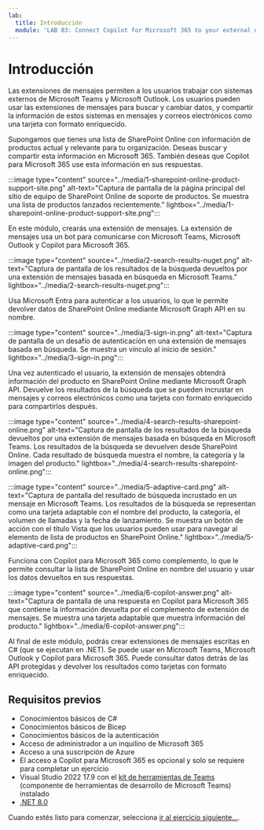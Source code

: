 ```yaml
---
lab:
  title: Introducción
  module: 'LAB 03: Connect Copilot for Microsoft 365 to your external data in real-time with message extension plugins built with .NET and Visual Studio'
---
```


# Introducción

Las extensiones de mensajes permiten a los usuarios trabajar con sistemas externos de Microsoft Teams y Microsoft Outlook. Los usuarios pueden usar las extensiones de mensajes para buscar y cambiar datos, y compartir la información de estos sistemas en mensajes y correos electrónicos como una tarjeta con formato enriquecido.

Supongamos que tienes una lista de SharePoint Online con información de productos actual y relevante para tu organización. Deseas buscar y compartir esta información en Microsoft 365. También deseas que Copilot para Microsoft 365 use esta información en sus respuestas.

:::image type="content" source="../media/1-sharepoint-online-product-support-site.png" alt-text="Captura de pantalla de la página principal del sitio de equipo de SharePoint Online de soporte de productos. Se muestra una lista de productos lanzados recientemente." lightbox="../media/1-sharepoint-online-product-support-site.png":::

En este módulo, crearás una extensión de mensajes. La extensión de mensajes usa un bot para comunicarse con Microsoft Teams, Microsoft Outlook y Copilot para Microsoft 365.

:::image type="content" source="../media/2-search-results-nuget.png" alt-text="Captura de pantalla de los resultados de la búsqueda devueltos por una extensión de mensajes basada en búsqueda en Microsoft Teams." lightbox="../media/2-search-results-nuget.png":::

Usa Microsoft Entra para autenticar a los usuarios, lo que le permite devolver datos de SharePoint Online mediante Microsoft Graph API en su nombre.

:::image type="content" source="../media/3-sign-in.png" alt-text="Captura de pantalla de un desafío de autenticación en una extensión de mensajes basada en búsqueda. Se muestra un vínculo al inicio de sesión." lightbox="../media/3-sign-in.png":::

Una vez autenticado el usuario, la extensión de mensajes obtendrá información del producto en SharePoint Online mediante Microsoft Graph API. Devuelve los resultados de la búsqueda que se pueden incrustar en mensajes y correos electrónicos como una tarjeta con formato enriquecido para compartirlos después.

:::image type="content" source="../media/4-search-results-sharepoint-online.png" alt-text="Captura de pantalla de los resultados de la búsqueda devueltos por una extensión de mensajes basada en búsqueda en Microsoft Teams. Los resultados de la búsqueda se devuelven desde SharePoint Online. Cada resultado de búsqueda muestra el nombre, la categoría y la imagen del producto." lightbox="../media/4-search-results-sharepoint-online.png":::

:::image type="content" source="../media/5-adaptive-card.png" alt-text="Captura de pantalla del resultado de búsqueda incrustado en un mensaje en Microsoft Teams. Los resultados de la búsqueda se representan como una tarjeta adaptable con el nombre del producto, la categoría, el volumen de llamadas y la fecha de lanzamiento. Se muestra un botón de acción con el título Vista que los usuarios pueden usar para navegar al elemento de lista de productos en SharePoint Online." lightbox="../media/5-adaptive-card.png":::

Funciona con Copilot para Microsoft 365 como complemento, lo que le permite consultar la lista de SharePoint Online en nombre del usuario y usar los datos devueltos en sus respuestas.

:::image type="content" source="../media/6-copilot-answer.png" alt-text="Captura de pantalla de una respuesta en Copilot para Microsoft 365 que contiene la información devuelta por el complemento de extensión de mensajes. Se muestra una tarjeta adaptable que muestra información del producto." lightbox="../media/6-copilot-answer.png":::

Al final de este módulo, podrás crear extensiones de mensajes escritas en C# (que se ejecutan en .NET). Se puede usar en Microsoft Teams, Microsoft Outlook y Copilot para Microsoft 365. Puede consultar datos detrás de las API protegidas y devolver los resultados como tarjetas con formato enriquecido.

## Requisitos previos

- Conocimientos básicos de C#
- Conocimientos básicos de Bicep
- Conocimientos básicos de la autenticación
- Acceso de administrador a un inquilino de Microsoft 365
- Acceso a una suscripción de Azure
- El acceso a Copilot para Microsoft 365 es opcional y solo se requiere para completar un ejercicio
- Visual Studio 2022 17.9 con el [kit de herramientas de Teams](/microsoftteams/platform/toolkit/toolkit-v4/teams-toolkit-fundamentals-vs) (componente de herramientas de desarrollo de Microsoft Teams) instalado
- [.NET 8.0](https://dotnet.microsoft.com/download/dotnet/8.0)

Cuando estés listo para comenzar, selecciona [ir al ejercicio siguiente...](./2-exercise-create-a-message-extension.md).
